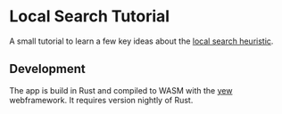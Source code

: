 # Local Search Tutorial

A small tutorial to learn a few key ideas about the [local search heuristic](https://en.wikipedia.org/wiki/Local_search_(optimization)).

## Development

The app is build in Rust and compiled to WASM with the [yew](https://github.com/DenisKolodin/yew) webframework.
It requires version nightly of Rust.
